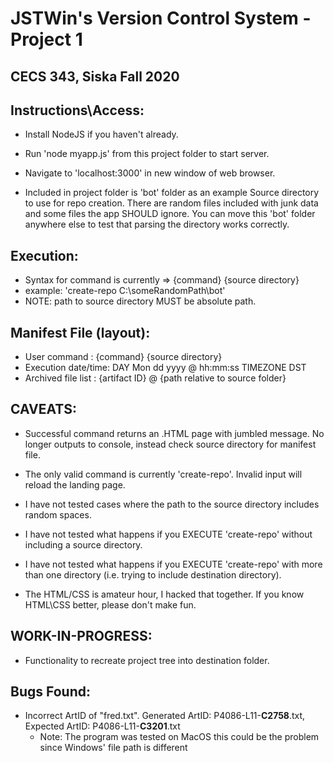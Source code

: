 # JSTWin's Version Control System - Project 1
## CECS 343, Siska Fall 2020


## Instructions\Access:

- Install NodeJS if you haven't already.
- Run 'node myapp.js' from this project folder to start server.
- Navigate to 'localhost:3000' in new window of web browser.

- Included in project folder is 'bot' folder as an example Source directory to use for repo creation. There are random
files included with junk data and some files the app SHOULD ignore. You can move this 'bot' folder anywhere else to test
that parsing the directory works correctly.

## Execution:

- Syntax for command is currently => {command} {source directory}
-   example: 'create-repo C:\someRandomPath\bot'
-   NOTE: path to source directory MUST be absolute path.

## Manifest File (layout):

- User command       : {command} {source directory}
- Execution date/time: DAY Mon dd yyyy @ hh:mm:ss TIMEZONE DST
- Archived file list : {artifact ID} @ {path relative to source folder}

## CAVEATS:

- Successful command returns an .HTML page with jumbled message. No longer outputs to console, instead check source directory for manifest file.

- The only valid command is currently 'create-repo'. Invalid input will reload the landing page.
- I have not tested cases where the path to the source directory includes random spaces.
- I have not tested what happens if you EXECUTE 'create-repo' without including a source directory.
- I have not tested what happens if you EXECUTE 'create-repo' with more than one directory (i.e. trying to include destination directory).
- The HTML/CSS is amateur hour, I hacked that together. If you know HTML\CSS better, please don't make fun.

## WORK-IN-PROGRESS:

- Functionality to recreate project tree into destination folder.

## Bugs Found:

- Incorrect ArtID of "fred.txt". Generated ArtID: P4086-L11-<b>C2758</b>.txt, Expected ArtID: P4086-L11-<b>C3201</b>.txt
  - Note: The program was tested on MacOS this could be the problem since Windows' file path is different
